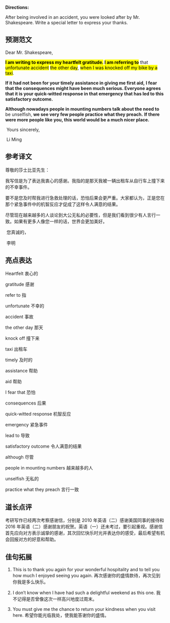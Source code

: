 **Directions:**

After being involved in an accident, you were looked after by Mr. Shakespeare. Write a special letter to express your thanks.

## 预测范文

Dear Mr. Shakespeare,

**<mark>I am writing to express my heartfelt gratitude.</mark> <mark>I am referring to</mark>** that <mark>unfortunate accident</mark> <mark>the other day</mark>, <mark>when I was knocked off my bike by a taxi</mark>.

**If it had not been for your timely assistance in giving me first aid,** **I fear that the consequences might have been much serious. Everyone agrees that it is your quick-witted response in that emergency that has led to this satisfactory outcome.**

**Although nowadays people in mounting numbers talk about the need to** be unselfish, **we see very few people practice what they preach.** **If there were more people like you, this world would be a much nicer place.**

​ Yours sincerely,

​ Li Ming

## 参考译文

尊敬的莎士比亚先生：

我写信是为了表达我衷心的感谢。我指的是那天我被一辆出租车从自行车上撞下来的不幸事件。

要不是您及时帮我进行急救处理的话，恐怕后果会更严重。大家都认为，正是您在那个紧急事件中的机智反应才促成了这样令人满意的结果。

尽管现在越来越多的人谈论到大公无私的必要性，但是我们看到很少有人言行一致。如果有更多人像您一样的话，世界会更加美好。

​ 您真诚的，

​ 李明

## 亮点表达

Heartfelt 衷心的

gratitude 感谢

refer to 指

unfortunate 不幸的

accident 事故

the other day 那天

knock off 撞下来

taxi 出租车

timely 及时的

assistance 帮助

aid 帮助

I fear that 恐怕

consequences 后果

quick-witted response 机智反应

emergency 紧急事件

lead to 导致

satisfactory outcome 令人满意的结果

although 尽管

people in mounting numbers 越来越多的人

unselfish 无私的

practice what they preach 言行一致

## 道长点评

考研写作已经两次考察感谢信，分别是 2010 年英语（二）感谢美国同事的接待和 2016 年英语（二）感谢朋友的祝贺。英语（一）还未考过，要引起重视。感谢信首先应向对方表示诚挚的感谢，其次回忆快乐时光并表达你的感受，最后希望有机会回报对方的好意和帮助。

## 佳句拓展

1. This is to thank you again for your wonderful hospitality and to tell you how much I enjoyed seeing you again. 再次感谢你的盛情款待，再次见到你我是多么快乐。

2. I don’t know when I have had such a delightful weekend as this one. 我不记得是否曾像这次一样高兴地度过周末。

3. You must give me the chance to return your kindness when you visit here. 希望你能光临我处，使我能答谢你的盛情。
